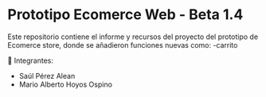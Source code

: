 # Prototipo Ecomerce Web - Beta 1.4

Este repositorio contiene el informe y recursos del proyecto del prototipo de Ecomerce store, donde se añadieron funciones nuevas como:
-carrito

👥 Integrantes:
- Saúl Pérez Alean
- Mario Alberto Hoyos Ospino
